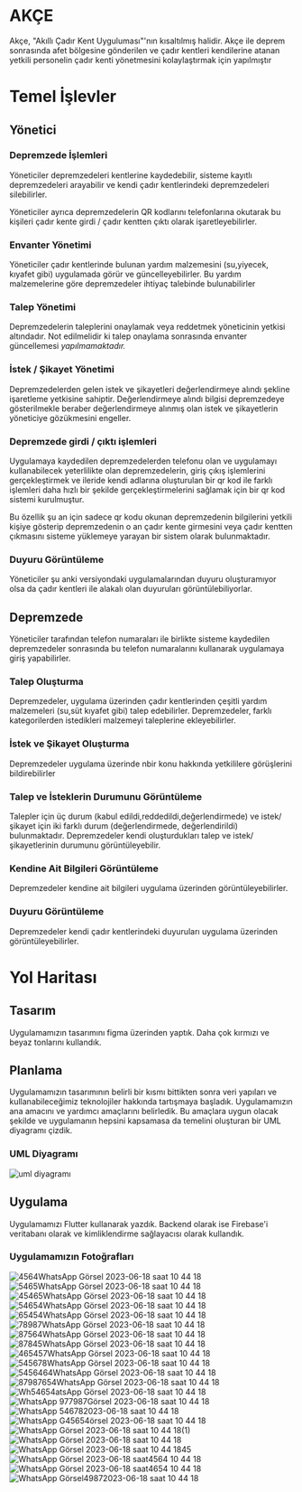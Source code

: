 # AKÇE

Akçe, "Akıllı Çadır Kent Uyguluması"'nın kısaltılmış halidir. Akçe ile deprem sonrasında afet bölgesine gönderilen ve çadır kentleri kendilerine atanan yetkili personelin çadır kenti yönetmesini kolaylaştırmak için yapılmıştır   

# Temel İşlevler

## Yönetici

### Depremzede İşlemleri

 Yöneticiler depremzedeleri kentlerine kaydedebilir, sisteme kayıtlı depremzedeleri arayabilir ve kendi çadır kentlerindeki depremzedeleri silebilirler.

 Yöneticiler ayrıca depremzedelerin QR kodlarını telefonlarına okutarak bu kişileri çadır kente girdi / çadır kentten çıktı olarak işaretleyebilirler.

### Envanter Yönetimi 
 
 Yöneticiler çadır kentlerinde bulunan yardım malzemesini (su,yiyecek, kıyafet gibi) uygulamada görür ve güncelleyebilirler. Bu yardım malzemelerine göre depremzedeler ihtiyaç talebinde bulunabilirler

### Talep Yönetimi

 Depremzedelerin taleplerini onaylamak veya reddetmek yöneticinin yetkisi altındadır. Not edilmelidir ki talep onaylama sonrasında envanter güncellemesi *yapılmamaktadır.*

### İstek / Şikayet Yönetimi 
 
 Depremzedelerden gelen istek ve şikayetleri değerlendirmeye alındı şekline işaretleme yetkisine sahiptir. Değerlendirmeye alındı bilgisi depremzedeye gösterilmekle beraber değerlendirmeye alınmış olan istek ve şikayetlerin yöneticiye gözükmesini engeller.

### Depremzede girdi / çıktı işlemleri 
 
 Uygulamaya kaydedilen depremzedelerden telefonu olan ve uygulamayı kullanabilecek yeterlilikte olan depremzedelerin, giriş çıkış işlemlerini gerçekleştirmek ve ileride kendi adlarına oluşturulan bir qr kod ile farklı işlemleri daha hızlı bir şekilde gerçekleştirmelerini sağlamak için bir qr kod sistemi kurulmuştur.

 Bu özellik şu an için sadece qr kodu okunan depremzedenin bilgilerini yetkili kişiye gösterip depremzedenin o an çadır kente girmesini veya çadır kentten çıkmasını sisteme yüklemeye yarayan bir sistem olarak bulunmaktadır.

### Duyuru Görüntüleme 

 Yöneticiler şu anki versiyondaki uygulamalarından duyuru oluşturamıyor olsa da çadır kentleri ile alakalı olan duyuruları görüntülebiliyorlar.

## Depremzede 

  Yöneticiler tarafından telefon numaraları ile birlikte sisteme kaydedilen depremzedeler sonrasında bu telefon numaralarını kullanarak uygulamaya giriş yapabilirler.

### Talep Oluşturma 
  
  Depremzedeler, uygulama üzerinden çadır kentlerinden çeşitli yardım malzemeleri (su,süt kıyafet gibi) talep edebilirler. Depremzedeler, farklı kategorilerden istedikleri malzemeyi taleplerine ekleyebilirler. 

### İstek ve Şikayet Oluşturma

  Depremzedeler uygulama üzerinde nbir konu hakkında yetkililere görüşlerini bildirebilirler

### Talep ve İsteklerin Durumunu Görüntüleme
  
  Talepler için üç durum (kabul edildi,reddedildi,değerlendirmede) ve istek/şikayet için iki farklı durum (değerlendirmede, değerlendirildi) bulunmaktadır. Depremzedeler kendi oluşturdukları talep ve istek/şikayetlerinin durumunu görüntüleyebilir.

### Kendine Ait Bilgileri Görüntüleme
  
   Depremzedeler kendine ait bilgileri uygulama üzerinden görüntüleyebilirler.

### Duyuru Görüntüleme 

 Depremzedeler kendi çadır kentlerindeki duyuruları uygulama üzerinden görüntüleyebilirler.


# Yol Haritası

## Tasarım
 
 Uygulamamızın tasarımını figma üzerinden yaptık. Daha çok kırmızı ve beyaz tonlarını kullandık. 

## Planlama
 
 Uygulamamızın tasarımının belirli bir kısmı bittikten sonra veri yapıları ve kullanabileceğimiz teknolojiler hakkında tartışmaya başladık. Uygulamamızın ana amacını ve yardımcı amaçlarını belirledik. Bu amaçlara uygun olacak şekilde ve uygulamanın hepsini kapsamasa da temelini oluşturan bir UML diyagramı çizdik.  

### UML Diyagramı

![uml diyagramı](https://github.com/Soomali/bursa-hackathon/assets/63963472/6de822ab-b83b-49ce-a90c-c96c8cff7e9c)

## Uygulama
  Uygulamamızı Flutter kullanarak yazdık. Backend olarak ise Firebase'i veritabanı olarak ve kimliklendirme sağlayacısı olarak kullandık. 
### Uygulamamızın Fotoğrafları
![4564WhatsApp Görsel 2023-06-18 saat 10 44 18](https://github.com/Soomali/bursa-hackathon/assets/63963472/b94b9a67-0f82-406b-bb4c-97d63d79c64f)
![5465WhatsApp Görsel 2023-06-18 saat 10 44 18](https://github.com/Soomali/bursa-hackathon/assets/63963472/1db8e6b7-154d-496c-b9dc-b390ae6bee13)
![45465WhatsApp Görsel 2023-06-18 saat 10 44 18](https://github.com/Soomali/bursa-hackathon/assets/63963472/2f1a2c05-e7f2-4720-aa5b-bdd1a6614810)
![54654WhatsApp Görsel 2023-06-18 saat 10 44 18](https://github.com/Soomali/bursa-hackathon/assets/63963472/26e0bbee-e3ab-40bd-bb9f-f2f8760882a8)
![65454WhatsApp Görsel 2023-06-18 saat 10 44 18](https://github.com/Soomali/bursa-hackathon/assets/63963472/600e60c6-beef-4182-b713-4a3e89cfb419)
![78987WhatsApp Görsel 2023-06-18 saat 10 44 18](https://github.com/Soomali/bursa-hackathon/assets/63963472/a2277759-6daa-438a-b6e7-a04de7fe6e4e)
![87564WhatsApp Görsel 2023-06-18 saat 10 44 18](https://github.com/Soomali/bursa-hackathon/assets/63963472/12d5f9aa-7bb1-4a77-b889-c1d54fae9561)
![87845WhatsApp Görsel 2023-06-18 saat 10 44 18](https://github.com/Soomali/bursa-hackathon/assets/63963472/c554a57a-5c20-4e66-913f-868210bd959e)
![465457WhatsApp Görsel 2023-06-18 saat 10 44 18](https://github.com/Soomali/bursa-hackathon/assets/63963472/10bbdc34-d2ae-4102-86c5-2d4b06a491c3)
![545678WhatsApp Görsel 2023-06-18 saat 10 44 18](https://github.com/Soomali/bursa-hackathon/assets/63963472/693cda41-2e86-41b7-bacb-731c1b53cbc0)
![5456464WhatsApp Görsel 2023-06-18 saat 10 44 18](https://github.com/Soomali/bursa-hackathon/assets/63963472/8c42eaf8-99c4-446e-ae5a-baf21d7f978c)
![87987654WhatsApp Görsel 2023-06-18 saat 10 44 18](https://github.com/Soomali/bursa-hackathon/assets/63963472/caebca06-1902-40ae-8f29-a970c93defe0)
![Wh54654atsApp Görsel 2023-06-18 saat 10 44 18](https://github.com/Soomali/bursa-hackathon/assets/63963472/47e7cbe5-7bb9-4601-a762-8949d5d371ea)
![WhatsApp 977987Görsel 2023-06-18 saat 10 44 18](https://github.com/Soomali/bursa-hackathon/assets/63963472/922cd279-9918-4918-a897-cbea3d329a3e)
![WhatsApp 546782023-06-18 saat 10 44 18](https://github.com/Soomali/bursa-hackathon/assets/63963472/99a4938b-91f2-4a5c-821b-7c60f776784b)
![WhatsApp G45654örsel 2023-06-18 saat 10 44 18](https://github.com/Soomali/bursa-hackathon/assets/63963472/c8b40bca-7471-48de-9e05-1775ec6f5b43)
![WhatsApp Görsel 2023-06-18 saat 10 44 18(1)](https://github.com/Soomali/bursa-hackathon/assets/63963472/37d91350-8481-467a-aa99-9661eda17e26)
![WhatsApp Görsel 2023-06-18 saat 10 44 18](https://github.com/Soomali/bursa-hackathon/assets/63963472/fe184585-817b-481e-b242-a3e49f613e9e)
![WhatsApp Görsel 2023-06-18 saat 10 44 1845](https://github.com/Soomali/bursa-hackathon/assets/63963472/5be70ddd-793c-42bc-9aed-cd9e616b574d)
![WhatsApp Görsel 2023-06-18 saat4564 10 44 18](https://github.com/Soomali/bursa-hackathon/assets/63963472/96dec238-3447-42cf-94e9-5e2bf5e6c360)
![WhatsApp Görsel 2023-06-18 saat4654 10 44 18](https://github.com/Soomali/bursa-hackathon/assets/63963472/27b0f81a-595a-4ee2-8f96-4de41475b5bd)
![WhatsApp Görsel49872023-06-18 saat 10 44 18](https://github.com/Soomali/bursa-hackathon/assets/63963472/5dff0fca-1865-47c2-9be2-217da27604d6)
